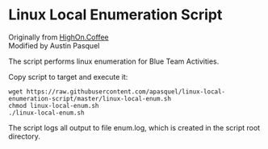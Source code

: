 # Linux Local Enumeration Script

Originally from [HighOn.Coffee](https://highon.coffee)  
Modified by Austin Pasquel

The script performs linux enumeration for Blue Team Activities.

Copy script to target and execute it: 

```
wget https://raw.githubusercontent.com/apasquel/linux-local-enumeration-script/master/linux-local-enum.sh
chmod linux-local-enum.sh
./linux-local-enum.sh 
```

The script logs all output to file enum.log, which is created in the script root directory. 
